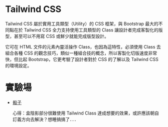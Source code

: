 # Tailwind CSS

Tailwind CSS 屬於實用工具類型（Utility）的 CSS 框架，與 Bootstrap 最大的不同點在於 Tailwind CSS 全力支持使用工具類型的 Class 讓設計者完成客製化的版型，甚至可以不用寫 CSS 或鮮少就能完成版型設計。

它可在 HTML 文件的元素內靈活操作 Class，也因為這特性，必須使用 Class 去組合各種 CSS 的觀念技巧，類似一種組合技的概念，所以客製化切版速度非常快，但比起 Bootstrap，它更考驗了設計者對於 CSS 的了解以及 Tailwind CSS 的環境設定。

# 實驗場

- [骰子](https://powerkaifu.github.io/Tailwind_CSS/src/dice.html)

  心得：盒陰影部分很難使用 Tailwind Class 達成想要的效果，或許應該朝自訂義方向去解決？想睡搞搞了．．．
